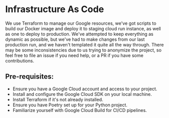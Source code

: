 # Infrastructure As Code

We use Terraform to manage our Google resources, we've got scripts to build our Docker image and deploy it to staging cloud run instance, as well as one to deploy to production. We've attempted to keep everything as dynamic as possible, but we've had to make changes from our last production run, and we haven't templated it quite all the way through. There may be some inconsistencies due to us trying to anonymize the project, so feel free to file an issue if you need help, or a PR if you have some contributions. 

## Pre-requisites:
* Ensure you have a Google Cloud account and access to your project.
* Install and configure the Google Cloud SDK on your local machine.
* Install Terraform if it's not already installed.
* Ensure you have Poetry set up for your Python project.
* Familiarize yourself with Google Cloud Build for CI/CD pipelines.

